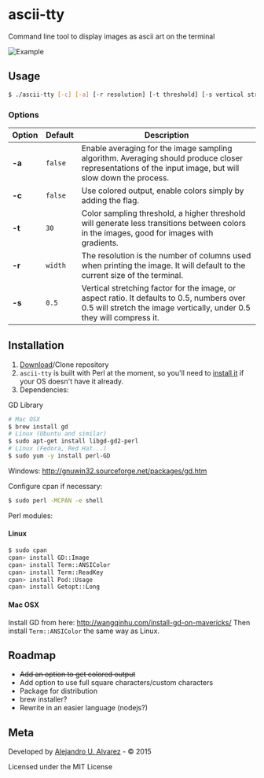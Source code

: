 # ascii-tty
Command line tool to display images as ascii art on the terminal

![Example](https://raw.githubusercontent.com/aurbano/ascii-tty/master/demos/demo.gif)

## Usage
```sh
$ ./ascii-tty [-c] [-a] [-r resolution] [-t threshold] [-s vertical stretching] image
```

### Options

| Option | Default | Description |
|---|---|---|
| **-a** | `false` |  Enable averaging for the image sampling algorithm. Averaging should produce closer representations of the input image, but will slow down the process. |
| **-c** | `false` | Use colored output, enable colors simply by adding the flag. |
| **-t** | `30` | Color sampling threshold, a higher threshold will generate less transitions between colors in the images, good for images with gradients. |
| **-r** | `width` |  The resolution is the number of columns used when printing the image. It will default to the current size of the terminal. |
| **-s** | `0.5` | Vertical stretching factor for the image, or aspect ratio. It defaults to 0.5, numbers over 0.5 will stretch the image vertically, under 0.5 they will compress it. |



## Installation
1. [Download](https://github.com/aurbano/ascii-tty/archive/master.zip)/Clone repository
2. `ascii-tty` is built with Perl at the moment, so you'll need to [install it](http://learn.perl.org/installing/) if your OS doesn't have it already.
3. Dependencies:

GD Library
```bash
# Mac OSX
$ brew install gd
# Linux (Ubuntu and similar)
$ sudo apt-get install libgd-gd2-perl
# Linux (Fedora, Red Hat...)
$ sudo yum -y install perl-GD
```
Windows: http://gnuwin32.sourceforge.net/packages/gd.htm

Configure cpan if necessary:
```bash
$ sudo perl -MCPAN -e shell
```
Perl modules:

#### Linux
```bash
$ sudo cpan
cpan> install GD::Image
cpan> install Term::ANSIColor
cpan> install Term::ReadKey
cpan> install Pod::Usage
cpan> install Getopt::Long
```
#### Mac OSX
Install GD from here: http://wangqinhu.com/install-gd-on-mavericks/
Then install `Term::ANSIColor` the same way as Linux.

## Roadmap
* <del>Add an option to get colored output</del>
* Add option to use full square characters/custom characters
* Package for distribution
* brew installer?
* Rewrite in an easier language (nodejs?)

## Meta
Developed by [Alejandro U. Alvarez](http://urbanoalvarez.es) - &copy; 2015

Licensed under the MIT License
